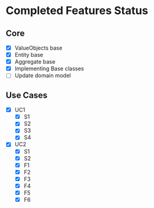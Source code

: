﻿# Completed Features Status

## Core
* [X] ValueObjects base
* [X] Entity base
* [X] Aggregate base
* [X] Implementing Base classes
* [ ] Update domain model

## Use Cases
* [X] UC1
  * [X] S1
  * [X] S2
  * [X] S3
  * [X] S4
* [X] UC2
  * [X] S1
  * [X] S2
  * [X] F1
  * [X] F2
  * [X] F3
  * [X] F4
  * [X] F5
  * [X] F6
